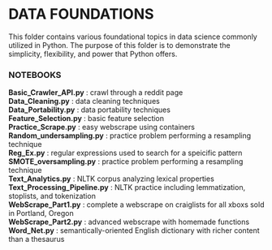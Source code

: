 # DATA FOUNDATIONS
This folder contains various foundational topics in data science commonly utilized in Python. The purpose of this folder is to demonstrate the simplicity, flexibility, and power that Python offers.

### NOTEBOOKS
**Basic_Crawler_API.py** : crawl through a reddit page </br>
**Data_Cleaning.py** : data cleaning techniques </br>
**Data_Portability.py** : data portability techniques </br>
**Feature_Selection.py** : basic feature selection </br>
**Practice_Scrape.py** : easy webscrape using containers </br>
**Random_undersampling.py** : practice problem performing a resampling technique </br>
**Reg_Ex.py** : regular expressions used to search for a speicific pattern </br> 
**SMOTE_oversampling.py** : practice problem performing a resampling technique </br>
**Text_Analytics.py** : NLTK corpus analyzing lexical properties </br>
**Text_Processing_Pipeline.py** : NLTK practice including lemmatization, stoplists, and tokenization </br>
**WebScrape_Part1.py** : complete a webscrape on craiglists for all xboxs sold in Portland, Oregon </br> 
**WebScrape_Part2.py** : advanced webscrape with homemade functions </br>
**Word_Net.py** : semantically-oriented English dictionary with richer content than a thesaurus </br>
